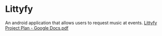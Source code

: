 # Littyfy
An android application that allows users to request music at events.
[Littyfy Project Plan - Google Docs.pdf](https://github.com/Apolinar97/Littyfy/files/6055917/Littyfy.Project.Plan.-.Google.Docs.pdf)
